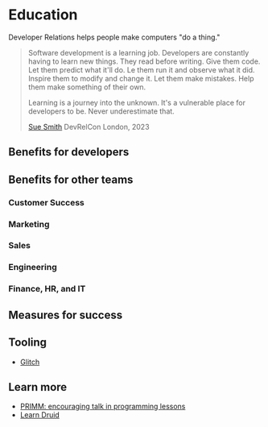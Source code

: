 # Education

Developer Relations helps people make computers "do a thing."

> Software development is a learning job. Developers are constantly having to learn new things. They read before writing. Give them code. Let them predict what it'll do. Le them run it and observe what it did. Inspire them to modify and change it. Let them make mistakes. Help them make something of their own.
> 
> Learning is a journey into the unknown. It's a vulnerable place for developers to be. Never underestimate that.
>
> [Sue Smith](https://www.linkedin.com/in/sue-smith-benormal/) DevRelCon London, 2023

## Benefits for developers

## Benefits for other teams

### Customer Success

### Marketing

### Sales

### Engineering

### Finance, HR, and IT

## Measures for success

## Tooling

* [Glitch](https://glitch.com/)

## Learn more

* [PRIMM: encouraging talk in programming lessons](https://www.raspberrypi.org/blog/primm-talk-in-programming-lessons-research-seminar/)
* [Learn Druid](https:///www.github.com/implydata/learn-druid)